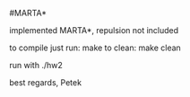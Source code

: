 #MARTA*

implemented MARTA*, repulsion not included

to compile just run: make
to clean: make clean

run with ./hw2

best regards,
Petek
